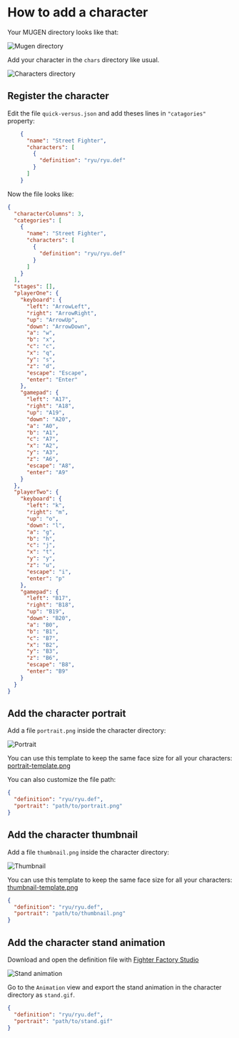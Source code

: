 How to add a character
======================

Your MUGEN directory looks like that:

![Mugen directory](./images/mugen-directory.png)


Add your character in the `chars` directory like usual.

![Characters directory](./images/chars-directory.png)

Register the character
----------------------

Edit the file `quick-versus.json` and add theses lines in `"catagories"` property:

```json
    {
      "name": "Street Fighter",
      "characters": [
        {
          "definition": "ryu/ryu.def"
        }
      ]
    }
```

Now the file looks like:

```json
{
  "characterColumns": 3,
  "categories": [
    {
      "name": "Street Fighter",
      "characters": [
        {
          "definition": "ryu/ryu.def"
        }
      ]
    }
  ],
  "stages": [],
  "playerOne": {
    "keyboard": {
      "left": "ArrowLeft",
      "right": "ArrowRight",
      "up": "ArrowUp",
      "down": "ArrowDown",
      "a": "w",
      "b": "x",
      "c": "c",
      "x": "q",
      "y": "s",
      "z": "d",
      "escape": "Escape",
      "enter": "Enter"
    },
    "gamepad": {
      "left": "A17",
      "right": "A18",
      "up": "A19",
      "down": "A20",
      "a": "A0",
      "b": "A1",
      "c": "A7",
      "x": "A2",
      "y": "A3",
      "z": "A6",
      "escape": "A8",
      "enter": "A9"
    }
  },
  "playerTwo": {
    "keyboard": {
      "left": "k",
      "right": "m",
      "up": "o",
      "down": "l",
      "a": "g",
      "b": "h",
      "c": "j",
      "x": "t",
      "y": "y",
      "z": "u",
      "escape": "i",
      "enter": "p"
    },
    "gamepad": {
      "left": "B17",
      "right": "B18",
      "up": "B19",
      "down": "B20",
      "a": "B0",
      "b": "B1",
      "c": "B7",
      "x": "B2",
      "y": "B3",
      "z": "B6",
      "escape": "B8",
      "enter": "B9"
    }
  }
}
```

Add the character portrait
--------------------------

Add a file `portrait.png` inside the character directory:

![Portrait](./images/portrait-in-char.png)

You can use this template to keep the same face size for all your characters: [portrait-template.png](./images/portrait-template.png)

You can also customize the file path:

```json
{
  "definition": "ryu/ryu.def",
  "portrait": "path/to/portrait.png"
}
```

Add the character thumbnail
---------------------------

Add a file `thumbnail.png` inside the character directory:

![Thumbnail](./images/thumbnail-in-char.png)

You can use this template to keep the same face size for all your characters: [thumbnail-template.png](./images/thumbnail-template.png)

```json
{
  "definition": "ryu/ryu.def",
  "portrait": "path/to/thumbnail.png"
}
```

Add the character stand animation
---------------------------------

Download and open the definition file with [Fighter Factory Studio](http://fighterfactory.virtualltek.com/)

![Stand animation](./images/export-stand-animation.gif)

Go to the `Animation` view and export the stand animation in the character directory as `stand.gif`.

```json
{
  "definition": "ryu/ryu.def",
  "portrait": "path/to/stand.gif"
}
```

